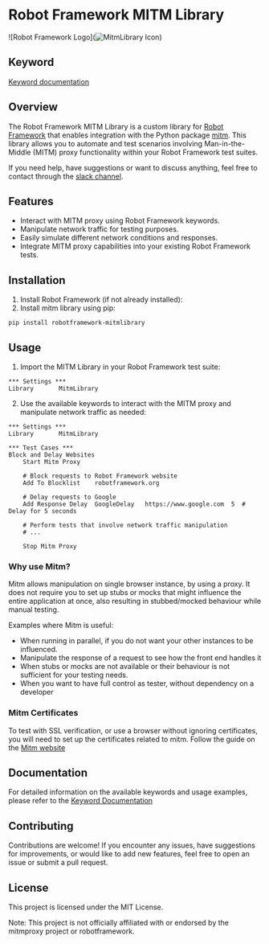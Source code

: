 # Robot Framework MITM Library

![Robot Framework Logo](![MitmLibrary Icon](https://github.com/MobyNL/robotframework-mitmlibrary/blob/main/image.png))

## Keyword
[Keyword documentation](https://mobynl.github.io/robotframework-mitmlibrary/MitmLibraryKeywords.html)

## Overview

The Robot Framework MITM Library is a custom library for [Robot Framework](https://robotframework.org/) that enables integration with the Python package [mitm](https://github.com/mitmproxy/mitmproxy). This library allows you to automate and test scenarios involving Man-in-the-Middle (MITM) proxy functionality within your Robot Framework test suites.

If you need help, have suggestions or want to discuss anything, feel free to contact through the [slack channel](https://robotframework.slack.com/archives/C06M2J3J8AC).

## Features

- Interact with MITM proxy using Robot Framework keywords.
- Manipulate network traffic for testing purposes.
- Easily simulate different network conditions and responses.
- Integrate MITM proxy capabilities into your existing Robot Framework tests.

## Installation

1. Install Robot Framework (if not already installed):
2. Install mitm library using pip:
```
pip install robotframework-mitmlibrary
```


## Usage

1. Import the MITM Library in your Robot Framework test suite:
```robotframework
*** Settings ***
Library       MitmLibrary
```

2. Use the available keywords to interact with the MITM proxy and manipulate network traffic as needed:
```robotframework
*** Settings ***
Library       MitmLibrary

*** Test Cases ***
Block and Delay Websites
    Start Mitm Proxy

    # Block requests to Robot Framework website
    Add To Blocklist    robotframework.org

    # Delay requests to Google
    Add Response Delay  GoogleDelay   https://www.google.com  5  # Delay for 5 seconds

    # Perform tests that involve network traffic manipulation
    # ...

    Stop Mitm Proxy

```


### Why use Mitm?
Mitm allows manipulation on single browser instance, by using a proxy. It does not
require you to set up stubs or mocks that might influence the entire application at
once, also resulting in stubbed/mocked behaviour while manual testing.

Examples where Mitm is useful: 
- When running in parallel, if you do not want your other instances to be influenced. 
- Manipulate the response of a request to see how the front end handles it
- When stubs or mocks are not available or their behaviour is not sufficient for your testing needs.
- When you want to have full control as tester, without dependency on a developer

### Mitm Certificates
To test with SSL verification, or use a browser without ignoring certificates,
you will need to set up the certificates related to
mitm. Follow the guide on the 
[Mitm website](https://docs.mitmproxy.org/stable/concepts-certificates/)

## Documentation
For detailed information on the available keywords and usage examples, please refer to the [Keyword Documentation](https://mobynl.github.io/robotframework-mitmlibrary/MitmLibraryKeywords.html)

## Contributing
Contributions are welcome! If you encounter any issues, have suggestions for improvements, or would like to add new features, feel free to open an issue or submit a pull request.

## License
This project is licensed under the MIT License.

Note: This project is not officially affiliated with or endorsed by the mitmproxy project or robotframework.
